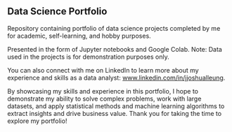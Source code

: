 ## Data Science Portfolio
Repository containing portfolio of data science projects completed by me for academic, self-learning, and hobby purposes. 

Presented in the form of Jupyter notebooks and Google Colab. Note: Data used in the projects is for demonstration purposes only.

You can also connect with me on LinkedIn to learn more about my experience and skills as a data analyst: www.linkedin.com/in/jjoshualleung.

By showcasing my skills and experience in this portfolio, I hope to demonstrate my ability to solve complex problems, work with large datasets, and apply statistical methods and machine learning algorithms to extract insights and drive business value. Thank you for taking the time to explore my portfolio!
